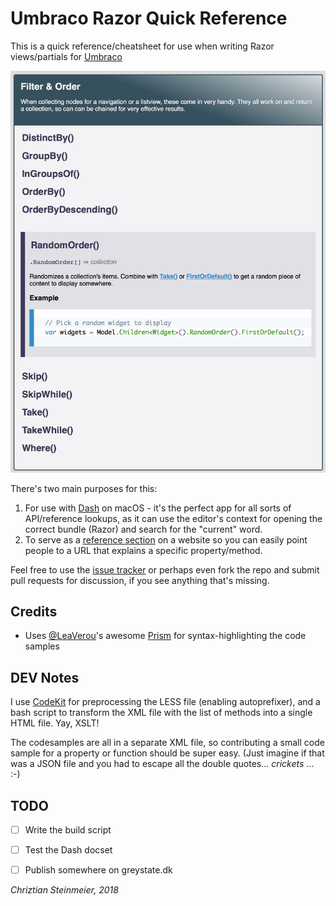 # Umbraco Razor Quick Reference

This is a quick reference/cheatsheet for use when writing Razor views/partials
for [Umbraco][UMB]

![Screendump of the Filter & Order category](img/category-filter-order.jpg)

There's two main purposes for this:

1. For use with [Dash][DASH] on macOS - it's the perfect app for all sorts of API/reference lookups, as it can use the editor's context for opening the correct bundle (Razor) and search for the "current" word.
2. To serve as a [reference section][UMBRAZREF] on a website so you can easily point people to a URL that explains a specific property/method.

Feel free to use the [issue tracker][ISSUES] or perhaps even fork the repo and submit pull requests for discussion, if you see anything that's missing.

## Credits

* Uses [@LeaVerou][LEA]'s awesome [Prism][PRISM] for syntax-highlighting the code samples

## DEV Notes

I use [CodeKit][CK] for preprocessing the LESS file (enabling autoprefixer), and a bash script to transform the XML file with the list of methods into a single HTML file. Yay, XSLT!

The codesamples are all in a separate XML file, so contributing a small code sample for a property or function should be super easy. (Just imagine if that was a JSON file and you had to escape all the double quotes... *crickets* ... :-)

## TODO

- [ ] Write the build script
- [ ] Test the Dash docset
- [ ] Publish somewhere on greystate.dk


*Chriztian Steinmeier, 2018*

[DASH]: https://kapeli.com/dash/
[UMB]: https://umbraco.com/
[UMBRAZREF]: http://greystate.dk/resources/umbraco/razor-reference/
[CK]: https://codekitapp.com/
[ISSUES]: https://github.com/greystate/umb-razor-reference/issues
[LEA]: https://github.com/LeaVerou/
[PRISM]: http://prismjs.com/